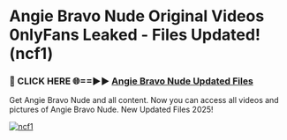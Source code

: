 # Angie Bravo Nude Original Videos 0nlyFans Leaked - Files Updated! (ncf1)

<h3>🔴 CLICK HERE 🌐==►► <a href="https://tinyurl.com/yc6ubb5a" rel="nofollow">Angie Bravo Nude Updated Files</a></h3>

Get Angie Bravo Nude and all content. Now you can access all videos and pictures of Angie Bravo Nude. New Updated Files 2025!

[![ncf1](https://i.imgur.com/7eu0CRL.gif)](https://tinyurl.com/yc6ubb5a)
